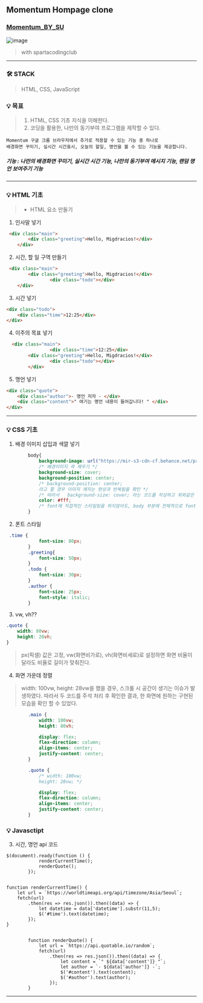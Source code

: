 ## Momentum Hompage clone

### [Momentum_BY_SU](https://oiosu.github.io/Motivational-Homepage/)

![image](https://user-images.githubusercontent.com/99783474/201279269-11e27ca3-bd3f-48eb-80c0-72368e2f73f0.png)




> with spartacodingclub

---

### 🛠 STACK
> HTML, CSS, JavaScript


### 💡 목표 
> 1. HTML, CSS 기초 지식을 이해한다. 
> 2. 코딩을 활용한, 나만의 동기부여 프로그램을 제작할 수 있다. 

    Momentum 구글 크롬 브라우저에서 추가로 적용할 수 있는 기능 중 하나로 
    배경화면 꾸미기, 실시간 시간표시, 오늘의 할일, 명언을 볼 수 있는 기능을 제공합니다. 
    
##### 기능 :  나만의 배경화면 꾸미기, 실시간 시간 기능, 나만의 동기부여 메시지 기능, 랜덤 명언 보여주기 기능


---

### 💡 HTML 기초 
> * HTML 요소 만들기 
1. 인사말 넣기 
``` html
 <div class="main">
        <div class="greeting">Hello, Migdracios!</div>
    </div>
```

2. 시간, 할 일 구역 만들기 
```html 
 <div class="main">
        <div class="greeting">Hello, Migdracios!</div>
				<div class="todo"></div>
    </div>
```

3. 시간 넣기 
```html
<div class="todo">
	<div class="time">12:25</div>
</div>
```

4. 이주의 목표 넣기 
```html
  <div class="main">
				<div class="time">12:25</div>
        <div class="greeting">Hello, Migdracios!</div>
				<div class="todo"></div>
		</div>
```

5. 명언 넣기 
```html 
<div class="quote">
	<div class="author">- 명언 저자 - </div>
	<div class="content">" 여기는 명언 내용이 들어갑니다! " </div>
</div>
```

---


### 💡 CSS 기초 

1. 배경 이미지 삽입과 색깔 넣기  
```css
        body{
            background-image: url("https://mir-s3-cdn-cf.behance.net/project_modules/1400/e6f371148022401.62cdd9fb8ba9d.jpg");
            /* 배경이미지 곽 채우기 */
            background-size: cover;
            background-position: center;
            /* background-position: center; 
            라고 할 경우 이미지 깨지는 현상과 반복됨을 확인 */
            /* 따라서   background-size: cover; 라는 코드를 작성하고 위와같은 이슈 해결함*/
            color: #fff;
            /* font에 직접적인 스타일링을 하지않아도, body 부분에 전체적으로 font 색깔을 지정해 줄 수 있다. */
        }
```

2. 폰트 스타일 
```css
 .time {
            font-size: 80px;
        }
        .greeting{
            font-size: 50px;
        }
        .todo {
            font-size: 30px;
        }
        .author {
            font-size: 25px;
            font-style: italic;
        }
```

3. vw, vh??
```css
.quote {
	width: 80vw;
	height: 20vh;
}
```
> px(픽셀) 값은 고정, vw(화면비가로), vh(화면비세로)로 설정하면 화면 비율이 달라도 비율로 길이가 맞춰진다. 


4. 화면 가운데 정렬
>  width: 100vw, height: 28vw을 했을 경우, 스크롤 시 공간이 생기는 이슈가 발생하였다. 따라서 두 코드를 주석 처리 후 확인한 결과, 
한 화면에 원하는 구현된 모습을 확인 할 수 있었다. 

```css
        .main {
            width: 100vw;
            height: 80vh;

            display: flex;
            flex-direction: column;
            align-items: center;
            justify-content: center;
        }

        .quote {
            /* width: 100vw;
            height: 28vw; */

            display: flex;
            flex-direction: column;
            align-items: center;
            justify-content: center;
        }
```


### 💡 Javasctipt
3. 시간, 명언 api 코드 
```Javasctipt
$(document).ready(function () {
            renderCurrentTime();
            renderQuote();
        });


function renderCurrentTime() {
    let url = `https://worldtimeapi.org/api/timezone/Asia/Seoul`;
    fetch(url)
        .then(res => res.json()).then((data) => {
            let datetime = data['datetime'].substr(11,5);
            $('#time').text(datetime);
        });
}


        function renderQuote() {
            let url = `https://api.quotable.io/random`;
            fetch(url)
                .then(res => res.json()).then((data) => {
                    let content = `" ${data['content']} "`;
                    let author = `- ${data['author']} -`;
                    $('#content').text(content);
                    $('#author').text(author);
                });
        }
```

---


